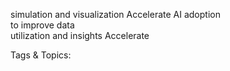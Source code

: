 simulation and visualization
Accelerate AI adoption  
to improve data  
utilization and insights
Accelerate  

   Tags & Topics:
   